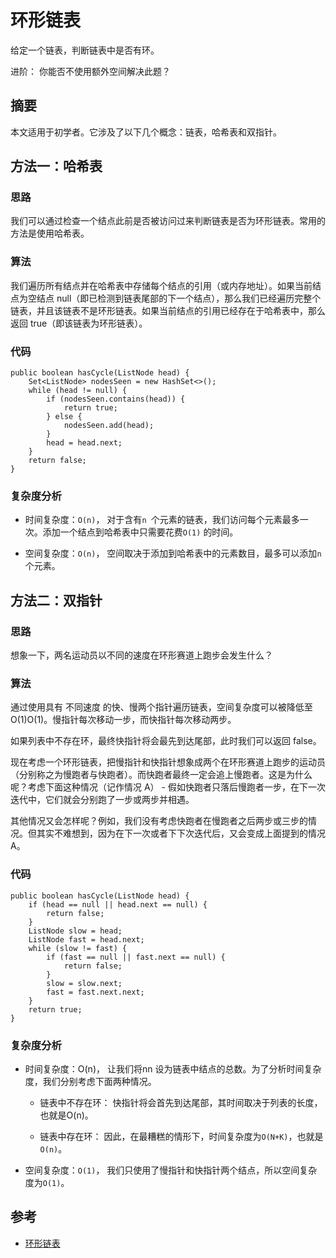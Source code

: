 # 环形链表


给定一个链表，判断链表中是否有环。

进阶：
你能否不使用额外空间解决此题？

## 摘要

本文适用于初学者。它涉及了以下几个概念：链表，哈希表和双指针。



## 方法一：哈希表

### 思路

我们可以通过检查一个结点此前是否被访问过来判断链表是否为环形链表。常用的方法是使用哈希表。

### 算法

我们遍历所有结点并在哈希表中存储每个结点的引用（或内存地址）。如果当前结点为空结点 null（即已检测到链表尾部的下一个结点），那么我们已经遍历完整个链表，并且该链表不是环形链表。如果当前结点的引用已经存在于哈希表中，那么返回 true（即该链表为环形链表）。

### 代码

```
public boolean hasCycle(ListNode head) {
    Set<ListNode> nodesSeen = new HashSet<>();
    while (head != null) {
        if (nodesSeen.contains(head)) {
            return true;
        } else {
            nodesSeen.add(head);
        }
        head = head.next;
    }
    return false;
}
```

### 复杂度分析

- 时间复杂度：```O(n)```， 对于含有```n ```个元素的链表，我们访问每个元素最多一次。添加一个结点到哈希表中只需要花费```O(1)``` 的时间。

- 空间复杂度：```O(n)```， 空间取决于添加到哈希表中的元素数目，最多可以添加```n``` 个元素。


## 方法二：双指针

### 思路

想象一下，两名运动员以不同的速度在环形赛道上跑步会发生什么？

### 算法

通过使用具有 不同速度 的快、慢两个指针遍历链表，空间复杂度可以被降低至O(1)O(1)。慢指针每次移动一步，而快指针每次移动两步。

如果列表中不存在环，最终快指针将会最先到达尾部，此时我们可以返回 false。

现在考虑一个环形链表，把慢指针和快指针想象成两个在环形赛道上跑步的运动员（分别称之为慢跑者与快跑者）。而快跑者最终一定会追上慢跑者。这是为什么呢？考虑下面这种情况（记作情况 A） - 假如快跑者只落后慢跑者一步，在下一次迭代中，它们就会分别跑了一步或两步并相遇。

其他情况又会怎样呢？例如，我们没有考虑快跑者在慢跑者之后两步或三步的情况。但其实不难想到，因为在下一次或者下下次迭代后，又会变成上面提到的情况 A。

### 代码

```
public boolean hasCycle(ListNode head) {
    if (head == null || head.next == null) {
        return false;
    }
    ListNode slow = head;
    ListNode fast = head.next;
    while (slow != fast) {
        if (fast == null || fast.next == null) {
            return false;
        }
        slow = slow.next;
        fast = fast.next.next;
    }
    return true;
}
```

### 复杂度分析

- 时间复杂度：O(n)， 让我们将nn 设为链表中结点的总数。为了分析时间复杂度，我们分别考虑下面两种情况。

  - 链表中不存在环：
快指针将会首先到达尾部，其时间取决于列表的长度，也就是O(n)。

  - 链表中存在环：
因此，在最糟糕的情形下，时间复杂度为```O(N+K)```，也就是```O(n)```。

- 空间复杂度：```O(1)```， 我们只使用了慢指针和快指针两个结点，所以空间复杂度为```O(1)```。


## 参考

- [环形链表](https://leetcode-cn.com/articles/linked-list-cycle/)
